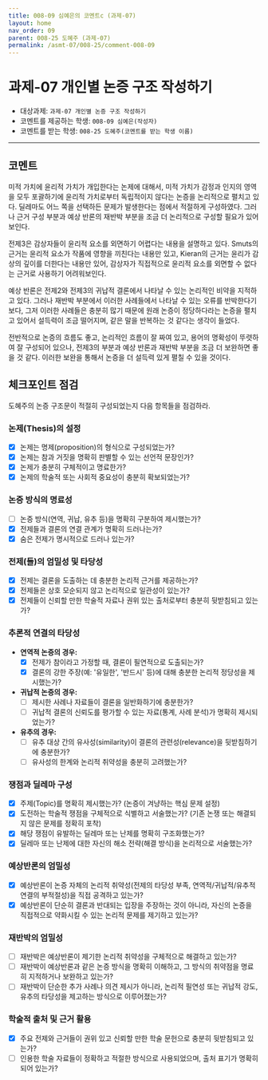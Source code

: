 ```yaml
---
title: 008-09 심예은의 코멘트c (과제-07) 
layout: home
nav_order: 09
parent: 008-25 도혜주 (과제-07)
permalink: /asmt-07/008-25/comment-008-09
---
```


# 과제-07 개인별 논증 구조 작성하기

- 대상과제: `과제-07 개인별 논증 구조 작성하기`
- 코멘트를 제공하는 학생: `008-09 심예은(작성자)` 
- 코멘트를 받는 학생: `008-25 도혜주(코멘트를 받는 학생 이름)` 

---

## 코멘트

미적 가치에 윤리적 가치가 개입한다는 논제에 대해서, 미적 가치가 감정과 인지의 영역을 모두 포괄하기에 윤리적 가치로부터 독립적이지 않다는 논증을 논리적으로 펼치고 있다. 딜레마도 어느 쪽을 선택하든 문제가 발생한다는 점에서 적절하게 구성하였다. 그러나 근거 구성 부분과 예상 반론의 재반박 부분을 조금 더 논리적으로 구성할 필요가 있어 보인다.

전제3은 감상자들이 윤리적 요소를 외면하기 어렵다는 내용을 설명하고 있다. Smuts의 근거는 윤리적 요소가 작품에 영향을 끼친다는 내용만 있고, Kieran의 근거는 윤리가 감상의 깊이를 더한다는 내용만 있어, 감상자가 직접적으로 윤리적 요소를 외면할 수 없다는 근거로 사용하기 어려워보인다.

예상 반론은 전제2와 전제3의 귀납적 결론에서 나타날 수 있는 논리적인 비약을 지적하고 있다. 그러나 재반박 부분에서 이러한 사례들에서 나타날 수 있는 오류를 반박한다기 보다, 그저 이러한 사례들은 충분히 많기 때문에 원래 논증이 정당하다라는 논증을 펼치고 있어서 설득력이 조금 떨어지며, 같은 말을 반복하는 것 같다는 생각이 들었다. 

전반적으로 논증의 흐름도 좋고, 논리적인 흐름이 잘 짜여 있고, 용어의 명확성이 뚜렷하여 잘 구성되어 있으나, 전제3의 부분과 예상 반론과 재반박 부분을 조금 더 보완하면 좋을 것 같다. 이러한 보완을 통해서 논증을 더 설득력 있게 펼칠 수 있을 것이다.

## 체크포인트 점검

도혜주의 논증 구조문이 적절히 구성되었는지 다음 항목들을 점검하라.

### **논제(Thesis)의 설정**
- [x] 논제는 명제(proposition)의 형식으로 구성되었는가?
- [x] 논제는 참과 거짓을 명확히 판별할 수 있는 선언적 문장인가?
- [x] 논제가 충분히 구체적이고 명료한가?
- [x] 논제의 학술적 또는 사회적 중요성이 충분히 확보되었는가?

### **논증 방식의 명료성**
- [ ] 논증 방식(연역, 귀납, 유추 등)을 명확히 구분하여 제시했는가?
- [x] 전제들과 결론의 연결 관계가 명확히 드러나는가?
- [x] 숨은 전제가 명시적으로 드러나 있는가?

### **전제(들)의 엄밀성 및 타당성**
- [x] 전제는 결론을 도출하는 데 충분한 논리적 근거를 제공하는가?
- [x] 전제들은 상호 모순되지 않고 논리적으로 일관성이 있는가?
- [x] 전제들이 신뢰할 만한 학술적 자료나 권위 있는 출처로부터 충분히 뒷받침되고 있는가?

### **추론적 연결의 타당성**
- **연역적 논증의 경우:**
  - [x] 전제가 참이라고 가정할 때, 결론이 필연적으로 도출되는가?
  - [x] 결론의 강한 주장(예: '유일한', '반드시' 등)에 대해 충분한 논리적 정당성을 제시했는가?

- **귀납적 논증의 경우:**
  - [ ] 제시한 사례나 자료들이 결론을 일반화하기에 충분한가?
  - [ ] 귀납적 결론의 신뢰도를 평가할 수 있는 자료(통계, 사례 분석)가 명확히 제시되었는가?

- **유추의 경우:**
  - [ ] 유추 대상 간의 유사성(similarity)이 결론의 관련성(relevance)을 뒷받침하기에 충분한가?
  - [ ] 유사성의 한계와 논리적 취약성을 충분히 고려했는가?

### **쟁점과 딜레마 구성**
- [x] 주제(Topic)를 명확히 제시했는가? (논증이 겨냥하는 핵심 문제 설정)
- [x] 도전하는 학술적 쟁점을 구체적으로 식별하고 서술했는가? (기존 논쟁 또는 해결되지 않은 문제를 정확히 포착)
- [x] 해당 쟁점이 유발하는 딜레마 또는 난제를 명확히 구조화했는가?
- [x] 딜레마 또는 난제에 대한 자신의 해소 전략(해결 방식)을 논리적으로 서술했는가?

### **예상반론의 엄밀성**
- [x] 예상반론이 논증 자체의 논리적 취약성(전제의 타당성 부족, 연역적/귀납적/유추적 연결의 부적절성)을 직접 공격하고 있는가?
- [x] 예상반론이 단순히 결론과 반대되는 입장을 주장하는 것이 아니라, 자신의 논증을 직접적으로 약화시킬 수 있는 논리적 문제를 제기하고 있는가?

### **재반박의 엄밀성**
- [ ] 재반박은 예상반론이 제기한 논리적 취약성을 구체적으로 해결하고 있는가?
- [ ] 재반박이 예상반론과 같은 논증 방식을 명확히 이해하고, 그 방식의 취약점을 명료히 지적하거나 보완하고 있는가?
- [ ] 재반박이 단순한 추가 사례나 의견 제시가 아니라, 논리적 필연성 또는 귀납적 강도, 유추의 타당성을 제고하는 방식으로 이루어졌는가?

### **학술적 출처 및 근거 활용**
- [x] 주요 전제와 근거들이 권위 있고 신뢰할 만한 학술 문헌으로 충분히 뒷받침되고 있는가?
- [ ] 인용한 학술 자료들이 정확하고 적절한 방식으로 사용되었으며, 출처 표기가 명확히 되어 있는가?
